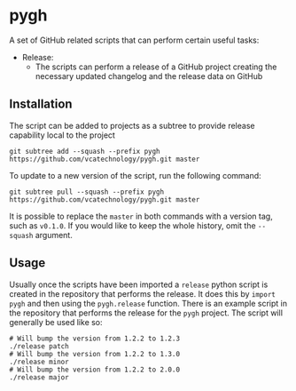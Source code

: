 pygh
====

A set of GitHub related scripts that can perform certain useful tasks:

  - Release:
    - The scripts can perform a release of a GitHub project creating the
      necessary updated changelog and the release data on GitHub

Installation
------------

The script can be added to projects as a subtree to provide release capability
local to the project

```
git subtree add --squash --prefix pygh https://github.com/vcatechnology/pygh.git master
```

To update to a new version of the script, run the following command:

```
git subtree pull --squash --prefix pygh https://github.com/vcatechnology/pygh.git master
```

It is possible to replace the `master` in both commands with a version tag,
such as `v0.1.0`. If you would like to keep the whole history, omit the
`--squash` argument.

Usage
-----

Usually once the scripts have been imported a `release` python script is
created in the repository that performs the release. It does this by
`import pygh` and then using the `pygh.release` function. There is an
example script in the repository that performs the release for the `pygh`
project. The script will generally be used like so:

```
# Will bump the version from 1.2.2 to 1.2.3
./release patch
# Will bump the version from 1.2.2 to 1.3.0
./release minor
# Will bump the version from 1.2.2 to 2.0.0
./release major
```
